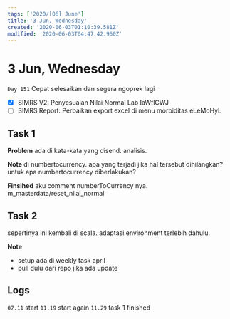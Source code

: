 ```yaml
---
tags: ['2020/[06] June']
title: '3 Jun, Wednesday'
created: '2020-06-03T01:10:39.581Z'
modified: '2020-06-03T04:47:42.960Z'
---
```


# 3 Jun, Wednesday

`Day 151` Cepat selesaikan dan segera ngoprek lagi

- [x] SIMRS V2: Penyesuaian Nilai Normal Lab IaWflCWJ
- [ ] SIMRS Report: Perbaikan export excel di menu morbiditas eLeMoHyL

## Task 1
**Problem**
ada di kata-kata yang disend. analisis.

**Note**
di numbertocurrency. apa yang terjadi jika hal tersebut dihilangkan? untuk apa numbertocurrency diberlakukan?

**Finsihed**
aku comment numberToCurrency nya. m_masterdata/reset_nilai_normal

## Task 2
sepertinya ini kembali di scala.
adaptasi environment terlebih dahulu.

**Note**
- setup ada di weekly task april
- pull dulu dari repo jika ada update

## Logs 
`07.11` start
`11.19` start again
`11.29` task 1 finished
